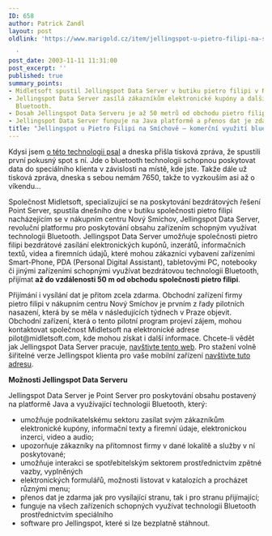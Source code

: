 ```yaml
---
ID: 658
author: Patrick Zandl
layout: post
oldlink: 'https://www.marigold.cz/item/jellingspot-u-pietro-filipi-na-smichove-komercni-vyuziti-bluetooth

  '
post_date: 2003-11-11 11:31:00
post_excerpt: ''
published: true
summary_points:
- Midletsoft spustil Jellingspot Data Server v butiku pietro filipi v Novém Smíchově.
- Jellingspot Data Server zasílá zákazníkům elektronické kupóny a další data přes
  Bluetooth.
- Dosah Jellingspot Data Serveru je až 50 metrů od obchodu pietro filipi.
- Jellingspot Data Server funguje na Java platformě a přenos dat je zdarma.
title: "Jellingspot u Pietro Filipi na Smíchově – komerční využití bluetooth"
---
```


<p>
Kdysi jsem <A href="http://beta.marigold.cz/zprava.html?id=22600">o této technologii psal</A> a dneska přišla tisková zpráva, že spustili první pokusný spot s ní. Jde o bluetooth technologii schopnou poskytovat data do speciálního klienta v závislosti na místě, kde jste. Takže dále už tisková zpráva, dneska s sebou nemám 7650, takže to vyzkouším asi až o víkendu...</p>

<p>
Společnost Midletsoft, specializující se na poskytování bezdrátových řešení Point Server, spustila dnešního dne v butiku společnosti pietro filipi nacházejícím se v nákupním centru Nový Smíchov, Jellingspot Data Server, revoluční platformu pro poskytování obsahu zařízením schopným využívat technologii Bluetooth. Jellingspot Data Server umožňuje společnosti pietro filipi bezdrátové zasílání elektronických kupónů, inzerátů, informačních textů, videa a firemních údajů, které mohou zákazníci vybavení zařízeními Smart-Phone, PDA (Personal Digital Assistant), tabletovými PC, notebooky či jinými zařízeními schopnými využívat bezdrátovou technologii Bluetooth, přijímat <STRONG>až do vzdálenosti 50 m od obchodu společnosti pietro filipi</STRONG>. </p>

<p>
Přijímání i vysílání dat je přitom zcela zdarma. Obchodní zařízení firmy pietro filipi v nákupním centru Nový Smíchov je prvním z řady pilotních nasazení, která by se měla v následujících týdnech v Praze objevit. Obchodní zařízení, která o tento pilotní program projeví zájem, mohou kontaktovat společnost Midletsoft na elektronické adrese pilot@midletsoft.com, kde mohou získat i další informace. Chcete-li vědět jak Jellingspot Data Server pracuje, <A href="http://www.jellingspot.com/" target=_blank>navštivte&#160;tento web</A>.&#160;Pro stažení volně šiřitelné verze Jellingspot klienta pro vaše mobilní zařízení <A href="http://www.jellingspot.com/pf_deployment_cz.htm" target=_blank>navštivte tuto adresu</A>.</p>

<p>

<p>
<STRONG>Možnosti Jellingspot Data Serveru</STRONG> 
<p>
Jellingspot Data Server je Point Server pro poskytování obsahu postavený na platformě Java a využívající technologii Bluetooth, který: 
<p>

<UL>
<LI>umožňuje podnikatelskému sektoru zasílat svým zákazníkům elektronické kupóny, informační texty a firemní údaje, elektronickou inzerci, video a audio; 
<LI>upozorňuje zákazníky na přítomnost firmy v dané lokalitě a služby v ní poskytované; 
<LI>umožňuje interakci se spotřebitelským sektorem prostřednictvím zpětné vazby, vyplněných 
<LI>elektronických formulářů, možnosti listovat v katalozích a procházet různými menu; 
<LI>přenos dat je zdarma jak pro vysílající stranu, tak i pro stranu přijímající; 
<LI>funguje na všech zařízeních schopných využívat technologii Bluetooth prostřednictvím speciálního 
<LI>software pro Jellingspot, které si lze bezplatně stáhnout. </LI></UL>